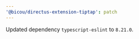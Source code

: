 ```yaml
---
'@bicou/directus-extension-tiptap': patch
---
```


Updated dependency `typescript-eslint` to `8.21.0`.
